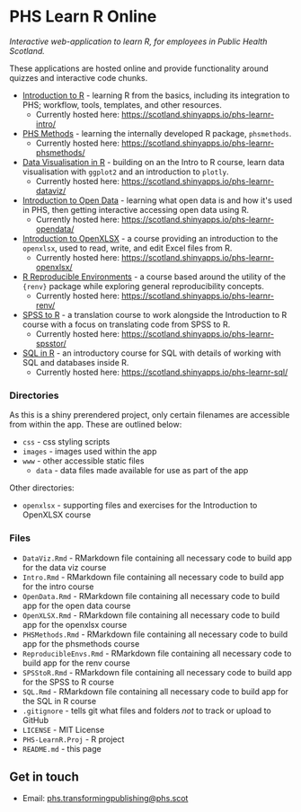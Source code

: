 # PHS Learn R Online

*Interactive web-application to learn R, for employees in Public Health Scotland.*

These applications are hosted online and provide functionality around quizzes and interactive code chunks. 

* [Introduction to R](https://github.com/Public-Health-Scotland/learnr-online/blob/master/Intro.Rmd) - learning R from the basics, including its integration to PHS; workflow, tools, templates, and other resources. 
    * Currently hosted here: https://scotland.shinyapps.io/phs-learnr-intro/
* [PHS Methods](https://github.com/Public-Health-Scotland/learnr-online/blob/master/PHSMethods.Rmd) - learning the internally developed R package, `phsmethods`. 
    * Currently hosted here: https://scotland.shinyapps.io/phs-learnr-phsmethods/  
* [Data Visualisation in R](https://github.com/Public-Health-Scotland/learnr-online/blob/master/DataViz.Rmd) - building on an the Intro to R course, learn data visualisation with `ggplot2` and an introduction to `plotly`. 
    * Currently hosted here: https://scotland.shinyapps.io/phs-learnr-dataviz/ 
* [Introduction to Open Data](https://github.com/Public-Health-Scotland/learnr-online/blob/master/OpenData.Rmd) - learning what open data is and how it's used in PHS, then getting interactive accessing open data using R. 
    * Currently hosted here: https://scotland.shinyapps.io/phs-learnr-opendata/ 
* [Introduction to OpenXLSX](https://github.com/Public-Health-Scotland/learnr-online/blob/master/OpenXLSX.Rmd) - a course providing an introduction to the `openxlsx`, used to read, write, and edit Excel files from R. 
    * Currently hosted here: https://scotland.shinyapps.io/phs-learnr-openxlsx/ 
* [R Reproducible Environments](https://github.com/Public-Health-Scotland/learnr-online/blob/master/ReproducibleEnvs.Rmd) - a course based around the utility of the `{renv}` package while exploring general reproducibility concepts.
    * Currently hosted here: https://scotland.shinyapps.io/phs-learnr-renv/
* [SPSS to R](https://github.com/Public-Health-Scotland/learnr-online/blob/master/SPSStoR.Rmd) - a translation course to work alongside the Introduction to R course with a focus on translating code from SPSS to R. 
    * Currently hosted here: https://scotland.shinyapps.io/phs-learnr-spsstor/ 
* [SQL in R](https://github.com/Public-Health-Scotland/learnr-online/blob/master/SQL.Rmd) - an introductory course for SQL with details of working with SQL and databases inside R. 
    * Currently hosted here: https://scotland.shinyapps.io/phs-learnr-sql/ 

### Directories
As this is a shiny prerendered project, only certain filenames are accessible from within the app. These are outlined below:
  * `css` - css styling scripts
  * `images` - images used within the app
  * `www` - other accessible static files
    + `data` - data files made available for use as part of the app
    
Other directories:
  * `openxlsx` - supporting files and exercises for the Introduction to OpenXLSX course
    
### Files
  * `DataViz.Rmd` - RMarkdown file containing all necessary code to build app for the data viz course
  * `Intro.Rmd` - RMarkdown file containing all necessary code to build app for the intro course
  * `OpenData.Rmd` - RMarkdown file containing all necessary code to build app for the open data course
  * `OpenXLSX.Rmd` - RMarkdown file containing all necessary code to build app for the openxlsx course
  * `PHSMethods.Rmd` - RMarkdown file containing all necessary code to build app for the phsmethods course
  * `ReproducibleEnvs.Rmd` - RMarkdown file containing all necessary code to build app for the renv course
  * `SPSStoR.Rmd` - RMarkdown file containing all necessary code to build app for the SPSS to R course
  * `SQL.Rmd` - RMarkdown file containing all necessary code to build app for the SQL in R course
  * `.gitignore` - tells git what files and folders *not* to track or upload to GitHub
  * `LICENSE` - MIT License 
  * `PHS-LearnR.Proj` - R project
  * `README.md` - this page


## Get in touch

* Email: phs.transformingpublishing@phs.scot
